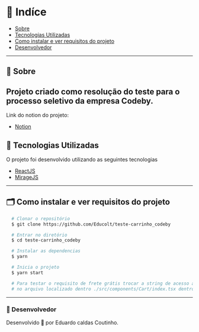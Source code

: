 # 📍 Indíce

- [Sobre](#🔖-sobre)
- [Tecnologias Utilizadas](#🚀-tecnologias-utilizadas)
- [Como instalar e ver requisitos do projeto](#🗂-como-instalar-e-ver-requisitos-do-projeto)
- [Desenvolvedor](#🧔-desenvolvedor)

---

## 🔖 Sobre

Projeto criado como resolução do teste para o processo seletivo da empresa Codeby.
---
Link do notion do projeto:
- [Notion](https://www.notion.so/Teste-Carrinho-23b66185f49f4524874de9e16354c6f9)


## 🚀 Tecnologias Utilizadas

O projeto foi desenvolvido utilizando as seguintes tecnologias

- [ReactJS](https://pt-br.reactjs.org/)
- [MirageJS](https://miragejs.com/)

---

## 🗂 Como instalar e ver requisitos do projeto

```bash
  # Clonar o repositório
  $ git clone https://github.com/Educolt/teste-carrinho_codeby

  # Entrar no diretório
  $ cd teste-carrinho_codeby

  # Instalar as dependencias
  $ yarn

  # Inicia o projeto
  $ yarn start

  # Para testar o requisito de frete grátis trocar a string de acesso a api "itens/lowerThanTen" por "itens/higherThanTen" 
  # no arquivo localizado dentro ./src/components/Cart/index.tsx dentro da função useEffect salvar o arquivo e dar refresh na página.

```

---

### 🧔 Desenvolvedor
Desenvolvido 💜 por Eduardo caldas Coutinho.